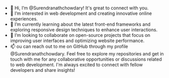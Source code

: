 - 👋 Hi, I’m @Surendranathchowdary!  It's great to connect with you.
- 👀 I’m interested in web development and creating innovative online experiences.
- 🌱 I’m currently learning about the latest front-end frameworks and exploring responsive design techniques to enhance user interactions.
- 💞️ I’m looking to collaborate on open-source projects that focus on improving user interfaces and optimizing website performance.
- 📫 ou can reach out to me on GitHub through my profile @Surendranathchowdary. Feel free to explore my repositories and get in touch with me for any collaborative opportunities or discussions related to web development. I'm always excited to connect with fellow developers and share insights!

<!---
Surendranathchowdary/Surendranathchowdary is a ✨ special ✨ repository because its `README.md` (this file) appears on your GitHub profile.
You can click the Preview link to take a look at your changes.
--->

